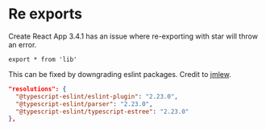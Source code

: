 # Re exports

Create React App 3.4.1 has an issue where re-exporting with star will throw an error.

`export * from 'lib'`

This can be fixed by downgrading eslint packages. Credit to [jmlew](https://github.com/typescript-eslint/typescript-eslint/issues/1746).

```json
"resolutions": {
  "@typescript-eslint/eslint-plugin": "2.23.0",
  "@typescript-eslint/parser": "2.23.0",
  "@typescript-eslint/typescript-estree": "2.23.0"
},
```
